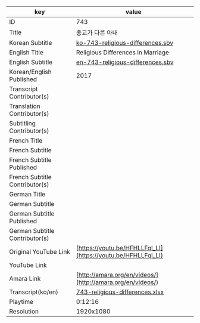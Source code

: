 |  key  |  value  |
|-------|---------|
| ID            | 743 |
| Title         | 종교가 다른 아내 |
| Korean Subtitle | [ko-743-religious-differences.sbv](https://github.com/jungtosociety/dharma-qna/raw/master/sub/743/ko-743-religious-differences.sbv) |
| English Title | Religious Differences in Marriage  |
| English Subtitle | [en-743-religious-differences.sbv](https://github.com/jungtosociety/dharma-qna/raw/master/sub/743/en-743-religious-differences.sbv) |
| Korean/English Published     | 2017 |
| Transcript Contributor(s)   |  |
| Translation Contributor(s)   |  |
| Subtitling Contributor(s)   |  |
| French Title |  |
| French Subtitle |  |
| French Subtitle Published |  |
| French Subtitle Contributor(s) |  |
| German Title |  |
| German Subtitle |  |
| German Subtitle Published |  |
| German Subtitle Contributor(s) |  |
| Original YouTube Link  | [https://youtu.be/HFHLLFql_LI](https://youtu.be/HFHLLFql_LI) |
| YouTube Link  |  |
| Amara Link    | [http://amara.org/en/videos/](http://amara.org/en/videos/) |
| Transcript(ko/en) | [743-religious-differences.xlsx](https://github.com/jungtosociety/dharma-qna/raw/master/sub/743/743-religious-differences.xlsx) |
| Playtime | 0:12:16 |
| Resolution | 1920x1080|
